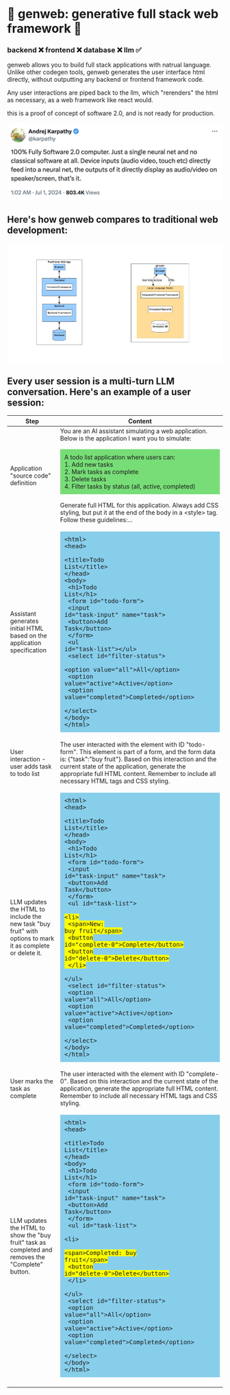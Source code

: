 # 🧪 genweb: generative full stack web framework 🧪

### backend ❌ frontend ❌ database ❌ llm ✅

genweb allows you to build full stack applications with natrual language. Unlike other codegen tools, genweb generates the user interface html directly, without outputting any backend or frontend framework code.

Any user interactions are piped back to the llm, which "rerenders" the html as necessary, as a web framework like react would.

this is a proof of concept of software 2.0, and is not ready for production.

![tweet](images/tweet.png)

## Here's how genweb compares to traditional web development:
![gfx](images/gfx.png)



## Every user session is a multi-turn LLM conversation. Here's an example of a user session:

| Step | Content |
|--------------|---------|
| Application "source code" definition | You are an AI assistant simulating a web application. Below is the application I want you to simulate:<br><br><div style="background-color: #77DD77; padding: 10px;">A todo list application where users can:<br>1. Add new tasks<br>2. Mark tasks as complete<br>3. Delete tasks<br>4. Filter tasks by status (all, active, completed)</div><br>Generate full HTML for this application. Always add CSS styling, but put it at the end of the body in a &lt;style&gt; tag. Follow these guidelines:... |
| Assistant generates initial HTML based on the application specification |  <pre style="background-color: #87CEEB; padding: 10px;">&lt;html&gt;<br>&lt;head&gt;<br>    &lt;title&gt;Todo List&lt;/title&gt;<br>&lt;/head&gt;<br>&lt;body&gt;<br>    &lt;h1&gt;Todo List&lt;/h1&gt;<br>    &lt;form id="todo-form"&gt;<br>        &lt;input id="task-input" name="task"&gt;<br>        &lt;button&gt;Add Task&lt;/button&gt;<br>    &lt;/form&gt;<br>    &lt;ul id="task-list"&gt;&lt;/ul&gt;<br>    &lt;select id="filter-status"&gt;<br>        &lt;option value="all"&gt;All&lt;/option&gt;<br>        &lt;option value="active"&gt;Active&lt;/option&gt;<br>        &lt;option value="completed"&gt;Completed&lt;/option&gt;<br>    &lt;/select&gt;<br>&lt;/body&gt;<br>&lt;/html&gt;
</pre>User interaction - user adds task to todo list | The user interacted with the element with ID "todo-form". This element is part of a form, and the form data is: {"task":"buy fruit"}. Based on this interaction and the current state of the application, generate the appropriate full HTML content. Remember to include all necessary HTML tags and CSS styling. |
| LLM updates the HTML to include the new task "buy fruit" with options to mark it as complete or delete it. | <pre style="background-color: #87CEEB; padding: 10px;">&lt;html&gt;<br>&lt;head&gt;<br>    &lt;title&gt;Todo List&lt;/title&gt;<br>&lt;/head&gt;<br>&lt;body&gt;<br>    &lt;h1&gt;Todo List&lt;/h1&gt;<br>    &lt;form id="todo-form"&gt;<br>        &lt;input id="task-input" name="task"&gt;<br>        &lt;button&gt;Add Task&lt;/button&gt;<br>    &lt;/form&gt;<br>    &lt;ul id="task-list"&gt;<br>        <span style="background-color: #ffff00;">&lt;li&gt;<br>            &lt;span&gt;New: buy fruit&lt;/span&gt;<br>            &lt;button id="complete-0"&gt;Complete&lt;/button&gt;<br>            &lt;button id="delete-0"&gt;Delete&lt;/button&gt;<br>        &lt;/li&gt;</span><br>    &lt;/ul&gt;<br>    &lt;select id="filter-status"&gt;<br>        &lt;option value="all"&gt;All&lt;/option&gt;<br>        &lt;option value="active"&gt;Active&lt;/option&gt;<br>        &lt;option value="completed"&gt;Completed&lt;/option&gt;<br>    &lt;/select&gt;<br>&lt;/body&gt;<br>&lt;/html&gt;
</pre>User marks the task as complete | The user interacted with the element with ID "complete-0". Based on this interaction and the current state of the application, generate the appropriate full HTML content. Remember to include all necessary HTML tags and CSS styling. | |
| LLM updates the HTML to show the "buy fruit" task as completed and removes the "Complete" button. | <pre style="background-color: #87CEEB; padding: 10px;">&lt;html&gt;<br>&lt;head&gt;<br>    &lt;title&gt;Todo List&lt;/title&gt;<br>&lt;/head&gt;<br>&lt;body&gt;<br>    &lt;h1&gt;Todo List&lt;/h1&gt;<br>    &lt;form id="todo-form"&gt;<br>        &lt;input id="task-input" name="task"&gt;<br>        &lt;button&gt;Add Task&lt;/button&gt;<br>    &lt;/form&gt;<br>    &lt;ul id="task-list"&gt;<br>        &lt;li&gt;<br>            <span style="background-color: #ffff00;">&lt;span&gt;Completed: buy fruit&lt;/span&gt;<br>            &lt;button id="delete-0"&gt;Delete&lt;/button&gt;</span><br>        &lt;/li&gt;<br>    &lt;/ul&gt;<br>    &lt;select id="filter-status"&gt;<br>        &lt;option value="all"&gt;All&lt;/option&gt;<br>        &lt;option value="active"&gt;Active&lt;/option&gt;<br>        &lt;option value="completed"&gt;Completed&lt;/option&gt;<br>    &lt;/select&gt;<br>&lt;/body&gt;<br>&lt;/html&gt;
</pre> |
